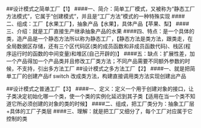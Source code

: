 ##设计模式之简单工厂【1】
####一、简介：简单工厂模式，又被称为“静态工厂方法模式”，它属于“创建模式”，并且是“工厂方法”模式的一种特殊实现
####二、组成：工厂【水果工厂】，抽象产品【水果】，具体产品【苹果、梨】
####三、介绍：就是工厂直接生产继承抽象产品的水果
####四、特点：是一个具体的类，造产品是一个静态方法所以称为静态工厂，【静态方法是类方法，跟类走，在全局数据区存储，还有三个区代码区(类的成员函数和非成员函数代码)、栈区(程序运行时的函数的中间变量)和堆区(自己开辟的)】
####五：缺点：扩展性差，加一个产品得加一个产品类并且修改工厂类方法；不同产品需要不同额外参数的时候，不支持，引出多方法工厂
##设计模式之多方法工厂【2】
####一、就是把简单工厂的创建产品if switch 改成类方法，构建直接调用类方法实现创建出产品

##设计模式之普通工厂【3】
####一、定义：定义一个用于创建对象的接口，让子类决定初始化哪一个类，使一个类的实例化延迟到其子类【适用在当一个类不知道它所必须创建的对象的类的时候】
####二、组成，把工厂类分为：抽象工厂层+具体的工厂子类层
####三、理解：就是把工厂又细分了，每个工厂对应属于它控制的类
